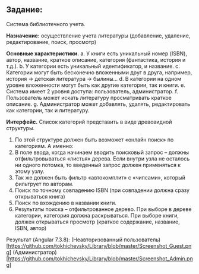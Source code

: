## Задание:
Система библиотечного учета.

**Назначение:** осуществление учета литературы (добавление, удаление, редактирование, поиск, просмотр)

**Основные характеристики.**
a.	У книги есть уникальный номер (ISBN), автор, название, краткое описание, категория (фантастика, история и т.д.).
b.	У категории есть уникальный идентификатор, и название.
c.	Категории могут быть бесконечно вложенными друг в друга, например, история -> детская литература -> былины…
d.	В категории на одном уровне вложенности могут быть как другие категории, так и книги.
e.	Система имеет 2 уровня доступа: пользователь, администратор.
f.	Пользователь может искать литературу просматривать краткое описание.
g.	Администратор может добавлять, удалять, редактировать как категории, так и литературу.

**Интерфейс.**
Список категорий представить в виде древовидной структуры.
1.	По этой структуре должен быть возможет «онлайн поиск» по категориям. А именно:
1.	В поле ввода, когда начинаем вводить поисковый запрос – должны отфильтровываться «листья» дерева. Если внутри узла не осталось ни одного потомка, то введенный запрос должен применяться к этому узлу.
2.	Так же должен быть фильтр «автокомплит» с «чипсами», который фильтрует по авторам.
3.	Поиск по точному совпадению ISBN (при совпадении должна сразу открываться книга)
4.	Поиск по вхождению в названии книги.
5.	Результаты поиска – отфильтрованное дерево.
При выборе в дереве категории, категория должна раскрываться. При выборе книги, должен открываться просмотр (краткое содержание, название, ISBN, автор)

Результат (Angular 7.3.8):
(Неавторизованный пользователь)[https://github.com/tokhichevsky/Library/blob/master/Screenshot_Guest.png]
(Администратор)[https://github.com/tokhichevsky/Library/blob/master/Screenshot_Admin.png]
